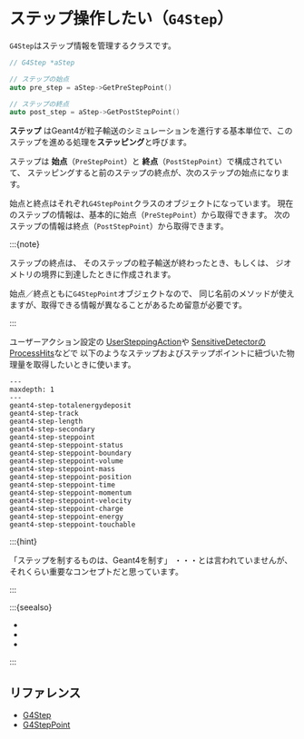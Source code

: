 # ステップ操作したい（``G4Step``）

``G4Step``はステップ情報を管理するクラスです。

```cpp
// G4Step *aStep

// ステップの始点
auto pre_step = aStep->GetPreStepPoint()

// ステップの終点
auto post_step = aStep->GetPostStepPoint()
```

**ステップ** はGeant4が粒子輸送のシミュレーションを進行する基本単位で、このステップを進める処理を**ステッピング**と呼びます。

ステップは
**始点**（``PreStepPoint``）と
**終点**（``PostStepPoint``）で構成されていて、
ステッピングすると前のステップの終点が、次のステップの始点になります。

始点と終点はそれぞれ``G4StepPoint``クラスのオブジェクトになっています。
現在のステップの情報は、基本的に始点（``PreStepPoint``）から取得できます。
次のステップの情報は終点（``PostStepPoint``）から取得できます。

:::{note}

ステップの終点は、
そのステップの粒子輸送が終わったとき、もしくは、
ジオメトリの境界に到達したときに作成されます。

始点／終点ともに``G4StepPoint``オブジェクトなので、
同じ名前のメソッドが使えますが、取得できる情報が異なることがあるため留意が必要です。

:::

ユーザーアクション設定の
[UserSteppingAction](./geant4-user-steppingaction.md)や
[SensitiveDetectorのProcessHits](./geant4-sensor-sensitivedetector.md)などで
以下のようなステップおよびステップポイントに紐づいた物理量を取得したいときに使います。

```{toctree}
---
maxdepth: 1
---
geant4-step-totalenergydeposit
geant4-step-track
geant4-step-length
geant4-step-secondary
geant4-step-steppoint
geant4-step-steppoint-status
geant4-step-steppoint-boundary
geant4-step-steppoint-volume
geant4-step-steppoint-mass
geant4-step-steppoint-position
geant4-step-steppoint-time
geant4-step-steppoint-momentum
geant4-step-steppoint-velocity
geant4-step-steppoint-charge
geant4-step-steppoint-energy
geant4-step-steppoint-touchable
```

:::{hint}

「ステップを制するものは、Geant4を制す」
・・・とは言われていませんが、それくらい重要なコンセプトだと思っています。

:::

:::{seealso}

- [](./geant4-user-steppingaction.md)
- [](./geant4-sensor-sensitivedetector.md)
- [](./geant4-sensor-hit-fill.md)

:::

## リファレンス

- [G4Step](https://geant4.kek.jp/Reference/11.2.0/classG4Step.html)
- [G4StepPoint](https://geant4.kek.jp/Reference/11.2.0/classG4StepPoint.html)
